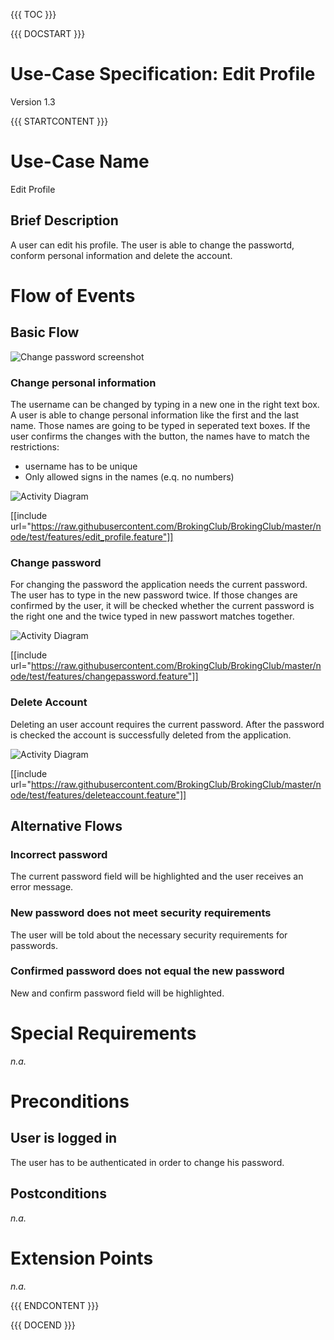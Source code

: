 {{{ TOC }}}


{{{ DOCSTART }}}

# Use-Case Specification: Edit Profile

Version 1.3

{{{ STARTCONTENT }}}

# Use-Case Name 
Edit Profile
## 	Brief Description
A user can edit his profile. The user is able to change the passwortd, conform personal information and delete the account.

# Flow of Events
## 	Basic Flow
![Change password screenshot](http://broking.club/img/doc/screens/uc_changepassword.JPG)

### Change personal information
The username can be changed by typing in a new one in the right text box. 
A user is able to change personal information like the first and the last name. Those names are going to be typed in seperated text boxes. 
If the user confirms the changes with the button, the names have to match the restrictions: 
- username has to be unique
- Only allowed signs in the names (e.q. no numbers)

![Activity Diagram](http://broking.club/img/doc/ad/ad_userInfo.png)

[[include url="https://raw.githubusercontent.com/BrokingClub/BrokingClub/master/node/test/features/edit_profile.feature"]]

### Change password
For changing the password the application needs the current password. 
The user has to type in the new password twice. 
If those changes are confirmed by the user, it will be checked whether the current password is the right one and the twice typed in new passwort matches together.

![Activity Diagram](http://broking.club/img/doc/ad/ad_changePassword.png)

[[include url="https://raw.githubusercontent.com/BrokingClub/BrokingClub/master/node/test/features/changepassword.feature"]]

### Delete Account
Deleting an user account requires the current password.
After the password is checked the account is successfully deleted from the application.

![Activity Diagram](http://broking.club/img/doc/ad/ad_deleteAccount.png)

[[include url="https://raw.githubusercontent.com/BrokingClub/BrokingClub/master/node/test/features/deleteaccount.feature"]]


## 	Alternative Flows
### Incorrect password
The current password field will be highlighted and the user receives an error message.

### New password does not meet security requirements
The user will be told about the necessary security requirements for passwords.

### Confirmed password does not equal the new password
New and confirm password field will be highlighted.

# Special Requirements
*n.a.*

# Preconditions
## User is logged in
The user has to be authenticated in order to change his password.

## Postconditions
*n.a.*

# Extension Points
*n.a.*

{{{ ENDCONTENT }}}

{{{ DOCEND }}}





